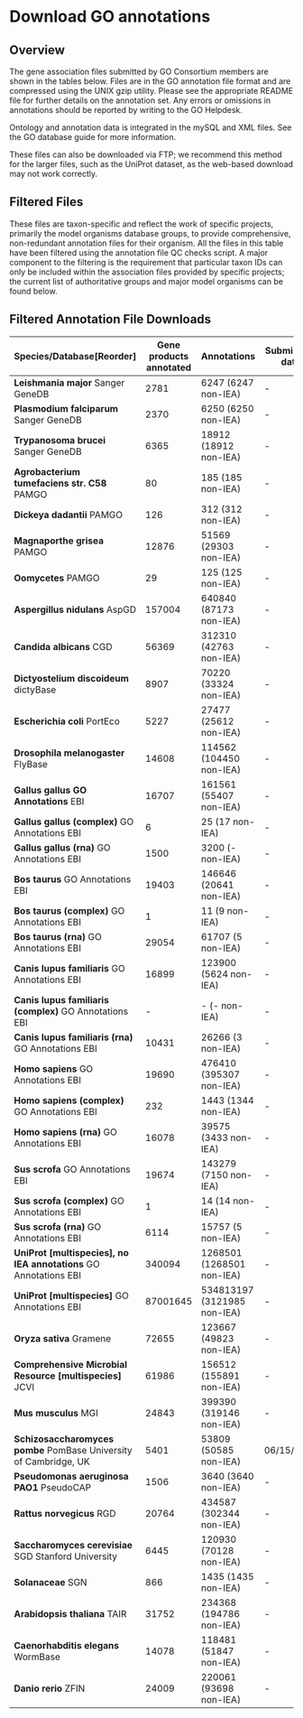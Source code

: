 # Download GO annotations
## Overview

The gene association files submitted by GO Consortium members are shown in the tables below. Files are in the GO annotation file format and are compressed using the UNIX gzip utility. Please see the appropriate README file for further details on the annotation set. Any errors or omissions in annotations should be reported by writing to the GO Helpdesk.

Ontology and annotation data is integrated in the mySQL and XML files. See the GO database guide for more information.

These files can also be downloaded via FTP; we recommend this method for the larger files, such as the UniProt dataset, as the web-based download may not work correctly.
## Filtered Files

These files are taxon-specific and reflect the work of specific projects, primarily the model organisms database groups, to provide comprehensive, non-redundant annotation files for their organism. All the files in this table have been filtered using the annotation file QC checks script. A major component to the filtering is the requirement that particular taxon IDs can only be included within the association files provided by specific projects; the current list of authoritative groups and major model organisms can be found below.
## Filtered Annotation File Downloads

|Species/Database[Reorder] | Gene products annotated|	Annotations	| Submission date |README|File|
|--------------------------|------------------------|-------------------|-----------------|------|----|
| **Leishmania major** Sanger GeneDB| 2781|6247 (6247 non-IEA)	|-|[README](http://geneontology.org/gene-associations/readme/GeneDB_Lmajor.README)|[gene_association.GeneDB_Lmajor.gz](http://geneontology.org/gene-associations/gene_association.GeneDB_Lmajor.gz) (197 kb)|
| **Plasmodium falciparum** Sanger GeneDB| 2370|6250 (6250 non-IEA)	|-|[README](http://geneontology.org/gene-associations/readme/GeneDB_Pfalciparum.README)|[gene_association.GeneDB_Pfalciparum.gz](http://geneontology.org/gene-associations/http://geneontology.org/gene-associations/gene_association.GeneDB_Pfalciparum.gz) (180 kb)|
| **Trypanosoma brucei** Sanger GeneDB| 6365|18912 (18912 non-IEA)	|-|[README](http://geneontology.org/gene-associations/readme/GeneDB_Tbrucei.README)|	[gene_association.GeneDB_Tbrucei.gz](http://geneontology.org/gene-associations/gene_association.GeneDB_Tbrucei.gz) (508 kb)|
| **Agrobacterium tumefaciens str. C58** PAMGO| 80	|185 (185 non-IEA)|-|[README](http://geneontology.org/gene-associations/readme/PAMGO_Atumefaciens.README)	|[gene_association.PAMGO_Atumefaciens.gz](http://geneontology.org/gene-associations/gene_association.PAMGO_Atumefaciens.gz) (3 kb)|
| **Dickeya dadantii** PAMGO| 126	|312 (312 non-IEA)	|-|[README](http://geneontology.org/gene-associations/readme/PAMGO_Ddadantii.README)	|[gene_association.PAMGO_Ddadantii.gz](http://geneontology.org/gene-associations/gene_association.PAMGO_Ddadantii.gz) (6 kb)|
| **Magnaporthe grisea** PAMGO| 12876	|51569 (29303 non-IEA)	|-|[README](http://geneontology.org/gene-associations/readme/PAMGO_Mgrisea.README)|	[gene_association.PAMGO_Mgrisea.gz](http://geneontology.org/gene-associations/gene_association.PAMGO_Mgrisea.gz) (583 kb)|
| **Oomycetes** PAMGO| 29	|125 (125 non-IEA)	|-|[README](http://geneontology.org/gene-associations/readme/PAMGO_Oomycetes.README)	|[gene_association.PAMGO_Oomycetes.gz](http://geneontology.org/gene-associations/gene_association.PAMGO_Oomycetes.gz) (1 kb)|
| **Aspergillus nidulans** AspGD| 157004	|640840 (87173 non-IEA)	|-|[README](http://geneontology.org/gene-associations/readme/aspgd.README)	|[gene_association.aspgd.gz](http://geneontology.org/gene-associations/gene_association.aspgd.gz) (6 mb)|
| **Candida albicans** CGD| 56369	|312310 (42763 non-IEA)	|-|[README](http://geneontology.org/gene-associations/readme/cgd.README)|[gene_association.cgd.gz](http://geneontology.org/gene-associations/gene_association.cgd.gz) (4 mb)|
| **Dictyostelium discoideum**  dictyBase| 8907	|70220 (33324 non-IEA)	|-|[README](http://geneontology.org/gene-associations/readme/dictyBase.README)|	[gene_association.dictyBase.gz](http://geneontology.org/gene-associations/gene_association.dictyBase.gz) (2 mb)|
| **Escherichia coli**  PortEco| 5227	|27477 (25612 non-IEA)	|-|[README](http://geneontology.org/gene-associations/readme/ecocyc.README)	|[gene_association.ecocyc.gz](http://geneontology.org/gene-associations/gene_association.ecocyc.gz) (625 kb)|
| **Drosophila melanogaster**  FlyBase| 14608	|114562 (104450 non-IEA)	|-|[README](http://geneontology.org/gene-associations/readme/fb.README)|	[gene_association.fb.gz](http://geneontology.org/gene-associations/gene_association.fb.gz) (4 mb)|
| **Gallus gallus GO Annotations**  EBI| 16707	|161561 (55407 non-IEA)	|-|[README](http://geneontology.org/gene-associations/readme/goa_chicken.README)	|[goa_chicken.gaf.gz](http://geneontology.org/gene-associations/goa_chicken.gaf.gz) (4 mb)|
| **Gallus gallus (complex)** GO Annotations EBI| 6	|25 (17 non-IEA)	|-|[README](http://geneontology.org/gene-associations/readme/goa_chicken_complex.README)	|[goa_chicken_complex.gaf.gz](http://geneontology.org/gene-associations/goa_chicken_complex.gaf.gz) (1 kb)|
| **Gallus gallus (rna)** GO Annotations EBI| 1500	|3200 (- non-IEA)	|-|[README](http://geneontology.org/gene-associations/readme/goa_chicken_rna.README)|	[goa_chicken_rna.gaf.gz](http://geneontology.org/gene-associations/goa_chicken_rna.gaf.gz) (32 kb)|
| **Bos taurus** GO Annotations EBI| 19403	|146646 (20641 non-IEA)	|-|[README](http://geneontology.org/gene-associations/readme/goa_cow.README)	|[goa_cow.gaf.gz](http://geneontology.org/gene-associations/goa_cow.gaf.gz) (2 mb)|
| **Bos taurus (complex)** GO Annotations EBI| 1	|11 (9 non-IEA)	|-|[README](http://geneontology.org/gene-associations/readme/goa_cow_complex.README)	|[goa_cow_complex.gaf.gz](http://geneontology.org/gene-associations/goa_cow_complex.gaf.gz) (579 b)|
| **Bos taurus (rna)** GO Annotations EBI| 29054	|61707 (5 non-IEA)|-|[README](http://geneontology.org/gene-associations/readme/goa_cow_rna.README)	|[goa_cow_rna.gaf.gz](http://geneontology.org/gene-associations/goa_cow_rna.gaf.gz) (362 kb)|
| **Canis lupus familiaris** GO Annotations EBI| 16899	|123900 (5624 non-IEA)	|-|[README](http://geneontology.org/gene-associations/readme/goa_dog.README)|	[goa_dog.gaf.gz](http://geneontology.org/gene-associations/goa_dog.gaf.gz) (2 mb)|
| **Canis lupus familiaris (complex)** GO Annotations EBI| -|- (- non-IEA)|	-|[README](http://geneontology.org/gene-associations/readme/goa_dog_complex.README)	|[goa_dog_complex.gaf.gz](http://geneontology.org/gene-associations/goa_dog_complex.gaf.gz) (315 b)|
| **Canis lupus familiaris (rna)**  GO Annotations EBI| 10431|	26266 (3 non-IEA)|-|[README](http://geneontology.org/gene-associations/readme/goa_dog_rna.README)|	[goa_dog_rna.gaf.gz](http://geneontology.org/gene-associations/goa_dog_rna.gaf.gz) (180 kb)|
| **Homo sapiens** GO Annotations EBI| 19690|476410 (395307 non-IEA)	|-|[README](http://geneontology.org/gene-associations/readme/goa_human.README)|	[goa_human.gaf.gz](http://geneontology.org/gene-associations/goa_human.gaf.gz) (8 mb)|
| **Homo sapiens (complex)** GO Annotations EBI| 232|	1443 (1344 non-IEA)|-|	[README](http://geneontology.org/gene-associations/readme/goa_human_complex.README)	|[goa_human_complex.gaf.gz](http://geneontology.org/gene-associations/goa_human_complex.gaf.gz) (33 kb)|
| **Homo sapiens (rna)** GO Annotations EBI| 16078|	39575 (3433 non-IEA)|	-|[README](http://geneontology.org/gene-associations/readme/goa_human_rna.README)|	[goa_human_rna.gaf.gz](http://geneontology.org/gene-associations/goa_human_rna.gaf.gz) (379 kb)|
| **Sus scrofa** GO Annotations EBI| 19674	|143279 (7150 non-IEA)	|-|[README](http://geneontology.org/gene-associations/readme/goa_pig.README)	|[goa_pig.gaf.gz](http://geneontology.org/gene-associations/goa_pig.gaf.gz) (2 mb)|
| **Sus scrofa (complex)** GO Annotations EBI| 1	|14 (14 non-IEA)	|-|[README](http://geneontology.org/gene-associations/readme/goa_pig_complex.README)	|[goa_pig_complex.gaf.gz](http://geneontology.org/gene-associations/goa_pig_complex.gaf.gz) (716 b)|
| **Sus scrofa (rna)** GO Annotations EBI| 6114	|15757 (5 non-IEA)|	-|[README](http://geneontology.org/gene-associations/readme/goa_pig_rna.README)	|[goa_pig_rna.gaf.gz](http://geneontology.org/gene-associations/goa_pig_rna.gaf.gz) (114 kb)|
| **UniProt [multispecies], no IEA annotations** GO Annotations EBI| 340094	|1268501 (1268501 non-IEA)|-|[README](http://geneontology.org/gene-associations/readme/goa_uniprot_all_noiea.README)	|[goa_uniprot_all_noiea.gaf.gz](http://geneontology.org/gene-associations/goa_uniprot_all_noiea.gaf.gz) (19 mb)|
| **UniProt [multispecies]** GO Annotations EBI| 87001645|	534813197 (3121985 non-IEA)|-|[README](http://geneontology.org/gene-associations/readme/goa_uniprot_all.README)|[goa_uniprot_all.gaf.gz](http://geneontology.org/gene-associations/goa_uniprot_all.gaf.gz) (6 gb)|
| **Oryza sativa** Gramene| 72655	|123667 (49823 non-IEA)|-|[README](http://geneontology.org/gene-associations/gene_association.gramene_oryza.gz)|[gene_association.gramene_oryza.gz](http://geneontology.org/gene-associations/gene_association.gramene_oryza.gz) (2 mb)|
| **Comprehensive Microbial Resource [multispecies]** JCVI| 61986|156512 (155891 non-IEA)|-|[README](http://geneontology.org/gene-associations/gene_association.jcvi.gz)|[gene_association.jcvi.gz](http://geneontology.org/gene-associations/gene_association.jcvi.gz) (2 mb)|
| **Mus musculus** MGI|24843|399390 (319146 non-IEA)|-|[README](http://geneontology.org/gene-associations/readme/mgi.README)|[gene_association.mgi.gz](http://geneontology.org/gene-associations/gene_association.mgi.gz) (8 mb)|
| **Schizosaccharomyces pombe** PomBase University of Cambridge, UK| 5401	|53809 (50585 non-IEA)	|06/15/2018	|[README](http://geneontology.org/gene-associations/readme/pombase.README)	|[gene_association.pombase.gz](http://geneontology.org/gene-associations/gene_association.pombase.gz) (1 mb)|
| **Pseudomonas aeruginosa PAO1** PseudoCAP| 1506|	3640 (3640 non-IEA)|-|	[README](http://geneontology.org/gene-associations/readme/pseudocap.README)	|[gene_association.pseudocap.gz](http://geneontology.org/gene-associations/gene_association.pseudocap.gz) (61 kb)|
| **Rattus norvegicus** RGD| 20764|	434587 (302344 non-IEA)|	-|[README](http://geneontology.org/gene-associations/readme/rgd.README)	|[gene_association.rgd.gz](http://geneontology.org/gene-associations/gene_association.rgd.gz)(6 mb)|
| **Saccharomyces cerevisiae** SGD Stanford University| 6445|120930 (70128 non-IEA)|-|[README](http://geneontology.org/gene-associations/readme/sgd.README)|[gene_association.sgd.gz](http://geneontology.org/gene-associations/gene_association.sgd.gz) (3 mb)|
| **Solanaceae** SGN| 866	|1435 (1435 non-IEA)	|-|[README](http://geneontology.org/gene-associations/readme/sgn.README)	|[gene_association.sgn.gz](http://geneontology.org/gene-associations/gene_association.sgn.gz) (30 kb)|
| **Arabidopsis thaliana** TAIR| 31752|234368 (194786 non-IEA)|-|[README](http://geneontology.org/gene-associations/readme/tair.README)	|[gene_association.tair.gz](http://geneontology.org/gene-associations/gene_association.tair.gz) (8 mb)|
| **Caenorhabditis elegans** WormBase| 14078|118481 (51847 non-IEA)	|-| [README](http://geneontology.org/gene-associations/readme/wb.README)	|[gene_association.wb.gz](http://geneontology.org/gene-associations/gene_association.wb.gz) (2 mb)|
| **Danio rerio**  ZFIN| 24009|220061 (93698 non-IEA)|-|[README](http://geneontology.org/gene-associations/readme/zfin.README)|[gene_association.zfin.gz](http://geneontology.org/gene-associations/gene_association.zfin.gz) (11 mb)|

